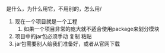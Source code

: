 是什么，为什么用它，不用别的，怎么用/

1. 现在一个项目就是一个工程
   1. 如果一个项目非常的庞大就不适合使用package来划分模块
2. 项目中的jar包必须手动 复制 粘贴 
3. jar包需要别人给我们准备好，或者从官网下载